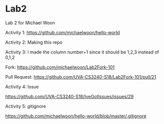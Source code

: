 # Lab2
Lab 2 for Michael Woon

Activity 1: https://github.com/michaelwoon/hello-world

Activity 2: Making this repo

Activity 3: I made the column number+1 since it should be 1,2,3 instead of 0,1,2

Fork: https://github.com/michaelwoon/Lab2Fork-101

Pull Request: https://github.com/UVA-CS3240-S18/Lab2Fork-101/pull/21

Activity 4: Issue

https://github.com/UVA-CS3240-S18/IveGotIssues/issues/29

Activity 5: gitignore

https://github.com/michaelwoon/hello-world/blob/master/.gitignore

